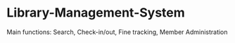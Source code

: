 # Library-Management-System
Main functions: Search, Check-in/out, Fine tracking, Member Administration
